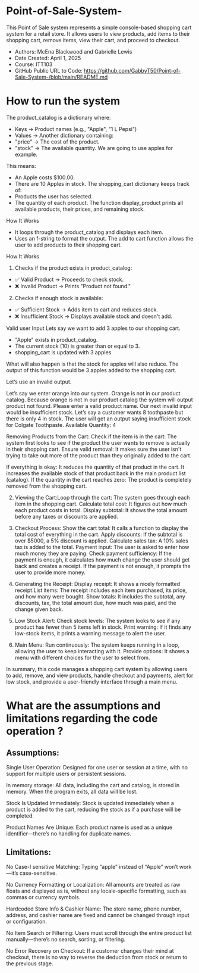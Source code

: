 # Point-of-Sale-System-
This Point of Sale system represents a simple console-based shopping cart system for a retail store. It allows users to view products, add items to their shopping cart, remove items, view their cart, and proceed to checkout.

+ Authors: McEna Blackwood and Gabrielle Lewis
+ Date Created: April 1, 2025 
+ Course: ITT103 
+ GitHub Public URL to Code: https://github.com/GabbyT50/Point-of-Sale-System-/blob/main/README.md

# How to run the system 

The product_catalog is a dictionary where:
+	Keys → Product names (e.g., "Apple", "1 L Pepsi")
+	Values → Another dictionary containing:
+ "price" → The cost of the product.
+	"stock" → The available quantity.
We are going to use apples for example. 

This means:
+	An Apple costs $100.00.
+	There are 10 Apples in stock.
The shopping_cart dictionary keeps track of:
+	Products the user has selected.
+	The quantity of each product.
The function display_product prints all available products, their prices, and remaining stock.

How It Works
+	It loops through the product_catalog and displays each item.
+	Uses an f-string to format the output.
The add to cart function allows the user to add products to their shopping cart.

How It Works
1.	Checks if the product exists in product_catalog:
+	✅ Valid Product → Proceeds to check stock.
+ ❌ Invalid Product → Prints "Product not found."
2.	Checks if enough stock is available:
+ ✅ Sufficient Stock → Adds item to cart and reduces stock.
+	❌ Insufficient Stock → Displays available stock and doesn't add.

Valid user Input
Lets say we want to add 3 apples to our shopping cart. 
+	"Apple" exists in product_catalog.
+	The current stock (10) is greater than or equal to 3.
+ shopping_cart is updated with 3 apples
  
What will also happen is that the stock for apples will also reduce. 
The output of this function would be 3 apples added to the shopping cart. 

Let’s use an invalid output. 

Let’s say we enter orange into our system. Orange is not in our product catalog. Because orange is not in our product catalog the system will output product not found. Please enter a valid product name. 
Our next invalid input would be insufficient stock. 
Let’s say a customer wants 8 toothpaste but there is only 4 in stock. The user will get an output saying insufficient stock for Colgate Toothpaste. Available Quantity: 4

Removing Products from the Cart:
Check if the item is in the cart: The system first looks to see if the product the user wants to remove is actually in their shopping cart.
Ensure valid removal: It makes sure the user isn't trying to take out more of the product than they originally added to the cart.

If everything is okay:
It reduces the quantity of that product in the cart.
It increases the available stock of that product back in the main product list (catalog).
If the quantity in the cart reaches zero: The product is completely removed from the shopping cart.

2. Viewing the Cart:Loop through the cart: The system goes through each item in the shopping cart.
Calculate total cost: It figures out how much each product costs in total.
Display subtotal: It shows the total amount before any taxes or discounts are applied.

3. Checkout Process:
Show the cart total: It calls a function to display the total cost of everything in the cart.
Apply discounts: If the subtotal is over $5000, a 5% discount is applied.
Calculate sales tax: A 10% sales tax is added to the total.
Payment input: The user is asked to enter how much money they are paying.
Check payment sufficiency:
If the payment is enough, it calculates how much change the user should get back and creates a receipt.
If the payment is not enough, it prompts the user to provide more money.

4. Generating the Receipt:
Display receipt: It shows a nicely formatted receipt.List items: The receipt includes each item purchased, its price, and how many were bought.
Show totals: It includes the subtotal, any discounts, tax, the total amount due, how much was paid, and the change given back.

5. Low Stock Alert:
Check stock levels: The system looks to see if any product has fewer than 5 items left in stock.
Print warning: If it finds any low-stock items, it prints a warning message to alert the user.

6. Main Menu:
Run continuously: The system keeps running in a loop, allowing the user to keep interacting with it.
Provide options: It shows a menu with different choices for the user to select from.

In summary, this code manages a shopping cart system by allowing users to add, remove, and view products, handle checkout and payments, alert for low stock, and provide a user-friendly interface through a main menu.

# What are the assumptions and limitations regarding the code operation ? 

## Assumptions:  

Single User Operation: Designed for one user or session at a time, with no support for multiple users or persistent sessions.

In memory storage: All data, including the cart and catalog, is stored in memory. When the program exits, all data will be lost.

Stock Is Updated Immediately: Stock is updated immediately when a product is added to the cart, reducing the stock as if a purchase will be completed.

Product Names Are Unique: Each product name is used as a unique identifier—there’s no handling for duplicate names.

## Limitations: 

No Case-I sensitive Matching: Typing “apple” instead of “Apple” won’t work—it’s case-sensitive.

No Currency Formatting or Localization: All amounts are treated as raw floats and displayed as is, without any locale-specific formatting, such as commas or currency symbols.

Hardcoded Store Info & Cashier Name: The store name, phone number, address, and cashier name are fixed and cannot be changed through input or configuration.

No Item Search or Filtering: Users must scroll through the entire product list manually—there’s no search, sorting, or filtering.

No Error Recovery on Checkout: If a customer changes their mind at checkout, there is no way to reverse the deduction from stock or return to the previous stage.

